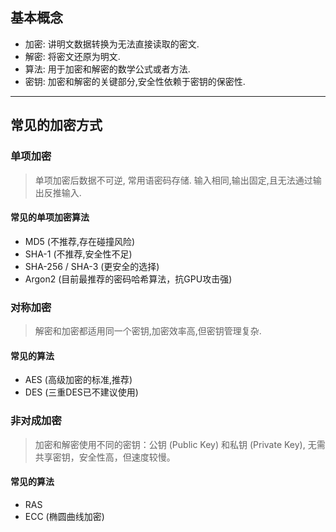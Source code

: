 ## 基本概念

- 加密: 讲明文数据转换为无法直接读取的密文.
- 解密: 将密文还原为明文.
- 算法: 用于加密和解密的数学公式或者方法.
- 密钥: 加密和解密的关键部分,安全性依赖于密钥的保密性.

---

## 常见的加密方式

### 单项加密

> 单项加密后数据不可逆, 常用语密码存储. 输入相同,输出固定,且无法通过输出反推输入.

#### 常见的单项加密算法

- MD5 (不推荐,存在碰撞风险)
- SHA-1 (不推荐,安全性不足)
- SHA-256 / SHA-3 (更安全的选择)
- Argon2 (目前最推荐的密码哈希算法，抗GPU攻击强)

### 对称加密

> 解密和加密都适用同一个密钥,加密效率高,但密钥管理复杂.

#### 常见的算法

- AES (高级加密的标准,推荐)
- DES (三重DES已不建议使用)

### 非对成加密

> 加密和解密使用不同的密钥：公钥 (Public Key) 和私钥 (Private Key), 无需共享密钥，安全性高，但速度较慢。

#### 常见的算法

- RAS
- ECC (椭圆曲线加密)